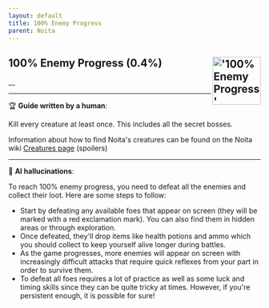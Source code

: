 ```yaml
---
layout: default
title: 100% Enemy Progress
parent: Noita
---
```


## 100% Enemy Progress (0.4%) <img align="right" src="https://cdn.cloudflare.steamstatic.com/steamcommunity/public/images/apps/881100/18c76ae26e6cb5c0743863e8e31a45b203ce7fa9.jpg" alt="'100% Enemy Progress' achievement icon" width="96" height="96">

__

---

:trophy: **Guide written by a human**:

Kill every creature at least once. This includes all the secret bosses.

Information about how to find Noita's creatures can be found on the Noita wiki [Creatures page](https://noita.wiki.gg/wiki/Creatures) (spoilers)

---

:robot: **AI hallucinations**:

To reach 100% enemy progress, you need to defeat all the enemies and collect their loot. Here are some steps to follow:

- Start by defeating any available foes that appear on screen (they will be marked with a red exclamation mark). You can also find them in hidden areas or through exploration.
- Once defeated, they'll drop items like health potions and ammo which you should collect to keep yourself alive longer during battles.
- As the game progresses, more enemies will appear on screen with increasingly difficult attacks that require quick reflexes from your part in order to survive them.
- To defeat all foes requires a lot of practice as well as some luck and timing skills since they can be quite tricky at times. However, if you're persistent enough, it is possible for sure!
